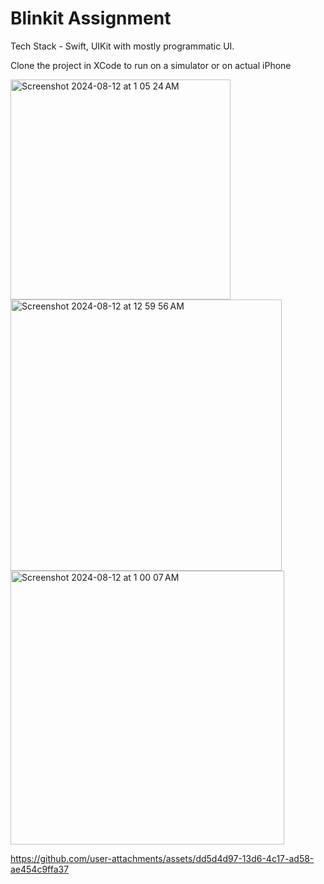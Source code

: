 # Blinkit Assignment

Tech Stack - Swift, UIKit with mostly programmatic UI.

Clone the project in XCode to run on a simulator or on actual iPhone

<img width="352" alt="Screenshot 2024-08-12 at 1 05 24 AM" src="https://github.com/user-attachments/assets/bdc59bfa-f7d2-434d-8755-ad4bfc2843c0">
<img width="434" alt="Screenshot 2024-08-12 at 12 59 56 AM" src="https://github.com/user-attachments/assets/e12fc6a7-01e3-431e-a4cf-042d49ade802">
<img width="438" alt="Screenshot 2024-08-12 at 1 00 07 AM" src="https://github.com/user-attachments/assets/22cbecbf-1eb7-4109-8a29-ac59b3f07d03">



https://github.com/user-attachments/assets/dd5d4d97-13d6-4c17-ad58-ae454c9ffa37
